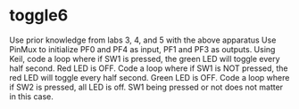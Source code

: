 # toggle6
Use prior knowledge from labs 3, 4, and 5 with the above apparatus
Use PinMux to initialize PF0 and PF4 as input, PF1 and PF3 as outputs. 
Using Keil, code a loop where if SW1 is pressed, the green LED will toggle every half second. Red LED is OFF.
Code a loop where if SW1 is NOT pressed, the red LED will toggle every half second. Green LED is OFF.
Code a loop where if SW2 is pressed, all LED is off. SW1 being pressed or not does not matter in this case.
